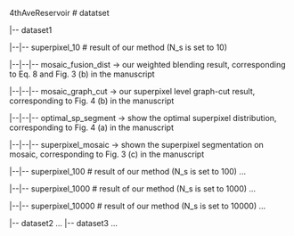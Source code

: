 4thAveReservoir							# datatset

|-- dataset1

|--|-- superpixel_10 # result of our method (N_s is set to 10)

|--|--|-- mosaic_fusion_dist -> our weighted blending result, corresponding to Eq. 8 and Fig. 3 (b) in the manuscript

|--|--|-- mosaic_graph_cut -> our superpixel level graph-cut result, corresponding to Fig. 4 (b) in the manuscript

|--|--|-- optimal_sp_segment -> show the optimal superpixel distribution, corresponding to Fig. 4 (a) in the manuscript

|--|--|-- superpixel_mosaic -> shown the superpixel segmentation on mosaic, corresponding to Fig. 3 (c) in the manuscript

|--|-- superpixel_100 # result of our method (N_s is set to 100)
...

|--|-- superpixel_1000 # result of our method (N_s is set to 1000)
...

|--|-- superpixel_10000 # result of our method (N_s is set to 10000)
...

|-- dataset2
...
|-- dataset3
...









